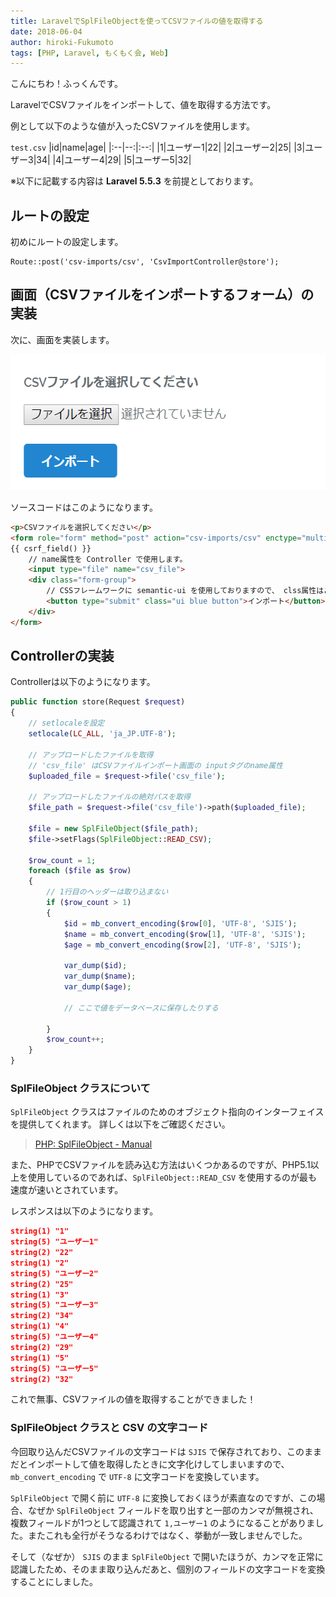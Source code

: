 ```yaml
---
title: LaravelでSplFileObjectを使ってCSVファイルの値を取得する
date: 2018-06-04
author: hiroki-Fukumoto
tags: [PHP, Laravel, もくもく会, Web]
---
```


こんにちわ！ふっくんです。

LaravelでCSVファイルをインポートして、値を取得する方法です。

例として以下のような値が入ったCSVファイルを使用します。

`test.csv`
|id|name|age|
|:--|--:|:--:|
|1|ユーザー1|22|
|2|ユーザー2|25|
|3|ユーザー3|34|
|4|ユーザー4|29|
|5|ユーザー5|32|

※以下に記載する内容は **Laravel 5.5.3** を前提としております。

## ルートの設定

初めにルートの設定します。

```
Route::post('csv-imports/csv', 'CsvImportController@store');
```

## 画面（CSVファイルをインポートするフォーム）の実装

次に、画面を実装します。

<img src="images/laravel-import-csv-file-content-with-spl-file-object-1.png" alt="" width="567" height="217" class="alignnone size-full wp-image-6454" />

ソースコードはこのようになります。

```html
<p>CSVファイルを選択してください</p>
<form role="form" method="post" action="csv-imports/csv" enctype="multipart/form-data">
{{ csrf_field() }}
    // name属性を Controller で使用します。
    <input type="file" name="csv_file">
    <div class="form-group">
        // CSSフレームワークに semantic-ui を使用しておりますので、 clss属性はご使用の環境に合わせて変更してください。
        <button type="submit" class="ui blue button">インポート</button>
    </div>
</form>
```

## Controllerの実装

Controllerは以下のようになります。

```php
public function store(Request $request)
{
    // setlocaleを設定
    setlocale(LC_ALL, 'ja_JP.UTF-8');

    // アップロードしたファイルを取得
    // 'csv_file' はCSVファイルインポート画面の inputタグのname属性
    $uploaded_file = $request->file('csv_file');

    // アップロードしたファイルの絶対パスを取得
    $file_path = $request->file('csv_file')->path($uploaded_file);

    $file = new SplFileObject($file_path);
    $file->setFlags(SplFileObject::READ_CSV);

    $row_count = 1;
    foreach ($file as $row)
    {
        // 1行目のヘッダーは取り込まない
        if ($row_count > 1)
        {
            $id = mb_convert_encoding($row[0], 'UTF-8', 'SJIS');
            $name = mb_convert_encoding($row[1], 'UTF-8', 'SJIS');
            $age = mb_convert_encoding($row[2], 'UTF-8', 'SJIS');

            var_dump($id);
            var_dump($name);
            var_dump($age);

            // ここで値をデータベースに保存したりする

        }
        $row_count++;
    }
}
```

### SplFileObject クラスについて

`SplFileObject` クラスはファイルのためのオブジェクト指向のインターフェイスを提供してくれます。
詳しくは以下をご確認ください。

>[PHP: SplFileObject - Manual](http://php.net/manual/ja/class.splfileobject.php)

また、PHPでCSVファイルを読み込む方法はいくつかあるのですが、PHP5.1以上を使用しているのであれば、`SplFileObject::READ_CSV` を使用するのが最も速度が速いとされています。

レスポンスは以下のようになります。

```json
string(1) "1"
string(5) "ユーザー1"
string(2) "22"
string(1) "2"
string(5) "ユーザー2"
string(2) "25"
string(1) "3"
string(5) "ユーザー3"
string(2) "34"
string(1) "4"
string(5) "ユーザー4"
string(2) "29"
string(1) "5"
string(5) "ユーザー5"
string(2) "32"
```

これで無事、CSVファイルの値を取得することができました！

### SplFileObject クラスと CSV の文字コード

今回取り込んだCSVファイルの文字コードは `SJIS` で保存されており、このままだとインポートして値を取得したときに文字化けしてしまいますので、 `mb_convert_encoding` で `UTF-8` に文字コードを変換しています。

`SplFileObject` で開く前に `UTF-8` に変換しておくほうが素直なのですが、この場合、なぜか `SplFileObject` フィールドを取り出すと一部のカンマが無視され、複数フィールドが1つとして認識されて `1,ユーザー1` のようになることがありました。またこれも全行がそうなるわけではなく、挙動が一致しませんでした。

そして（なぜか） `SJIS` のまま `SplFileObject` で開いたほうが、カンマを正常に認識したため、そのまま取り込んだあと、個別のフィールドの文字コードを変換することにしました。


